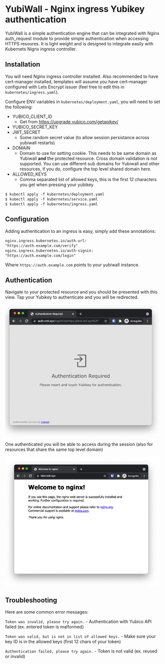 # YubiWall - Nginx ingress Yubikey authentication

YubiWall is a simple authentication engine that can be integrated with Nginx auth_request module to provide simple authentication when accessing HTTPS resoures. It is light weight and is designed to integrate easily with Kubernets Nignx ingress controller.

## Installation

You will need Nginx ingress controller installed. Also recommended to have cert-manager installed, templates will assume you have cert-manager configured with Lets Encrypt issuer (feel free to edit this in `kubernetes/ingress.yaml`).

Configure ENV variables in `kubernetes/deployment.yaml`, you will need to set the following:

- YUBICO_CLIENT_ID
  - Get from https://upgrade.yubico.com/getapikey/
- YUBICO_SECRET_KEY
- JWT_SECRET
  - Some random secret value (to allow session persistance across yubiwall restarts)
- DOMAIN
  - Domain to use for setting cookie. This needs to be same domain as Yubiwall **and** the protected resource. Cross domain validation is not supported. You can use different sub domains for Yubiwall and other resources, if you do, configure the top level shared domain here.
- ALLOWED_KEYS
  - Comma separated list of allowed keys, this is the first 12 characters you get when pressing your yubikey


```
$ kubectl apply -f kubernetes/deployment.yaml
$ kubectl apply -f kubernetes/service.yaml
$ kubectl apply -f kubernetes/ingress.yaml
```

## Configuration

Adding authentication to an ingress is easy, simply add these annotations:

```
nginx.ingress.kubernetes.io/auth-url: "https://auth.example.com/verify"
nginx.ingress.kubernetes.io/auth-signin: "https://auth.example.com/login"
```

Where `https://auth.example.com` points to your yubiwall instance.

## Authentication 

Navigate to your protected resource and you should be presented with this view. Tap your Yubikey to authenticate and you will be redirected.

![auth](https://raw.githubusercontent.com/rctl/yubiwall/master/demo/auth.png)

One authenticated you will be able to access during the session (also for resources that share the same top level domain)

![success](https://raw.githubusercontent.com/rctl/yubiwall/master/demo/success.png)

## Troubleshooting 

Here are some common error messages:

`Token was invalid, please try again.` - Authentication with Yubico API failed (ex. entered token is malformed)

`Token was valid, but is not in list of allowed keys.` - Make sure your key ID is in the allowed keys (first 12 chars of your token)

`Authentication failed, please try again.` - Token is not valid (ex. reused or invalid)
